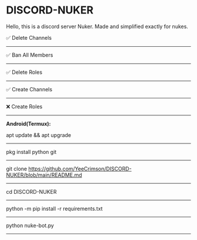 # DISCORD-NUKER
Hello, this is a discord server Nuker. Made and simplified exactly for nukes.

 ✅ Delete Channels
____________________________________________________________
 ✅ Ban All Members
____________________________________________________________
 ✅ Delete Roles
____________________________________________________________
 ✅ Create Channels
____________________________________________________________
 ❌ Create Roles
____________________________________________________________

**Android(Termux):**

apt update && apt upgrade
____________________________________________________________

pkg install python git
____________________________________________________________

git clone https://github.com/YeeCrimson/DISCORD-NUKER/blob/main/README.md
____________________________________________________________

cd DISCORD-NUKER
____________________________________________________________
python -m pip install -r requirements.txt
____________________________________________________________
python nuke-bot.py
____________________________________________________________
